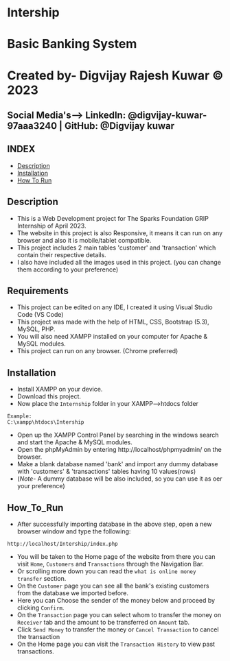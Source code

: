 # Intership
# Basic Banking System
# Created by- Digvijay Rajesh Kuwar © 2023
## Social Media's--> LinkedIn: @digvijay-kuwar-97aaa3240  | GitHub: @Digvijay kuwar


## INDEX
- [Description](#Description)
- [Installation](#Installation)
- [How To Run](#How_To_Run)

## Description
- This is a Web Development project for The Sparks Foundation GRIP Internship of April 2023.
- The website in this project is also Responsive, it means it can run on any browser and also it is mobile/tablet compatible.
- This project includes 2 main tables 'customer' and 'transaction' which contain their respective details.
- I also have included all the images used in this project. (you can change them according to your preference)

## Requirements
- This project can be edited on any IDE, I created it using Visual Studio Code (VS Code)
- This project was made with the help of HTML, CSS, Bootstrap (5.3), MySQL, PHP.
- You will also need XAMPP installed on your computer for Apache & MySQL modules.
- This project can run on any browser. (Chrome preferred)

## Installation
- Install XAMPP on your device.
- Download this project.
- Now place the `Internship` folder in your XAMPP-->htdocs folder

``````````````
Example:
C:\xampp\htdocs\Intership
``````````````
- Open up the XAMPP Control Panel by searching in the windows search and start the Apache & MySQL modules.
- Open the phpMyAdmin by entering http://localhost/phpmyadmin/ on the browser.
- Make a blank database named 'bank' and import any dummy database with 'customers' & 'transactions' tables having 10 values(rows)
- (*Note*- A dummy database will be also included, so you can use it as oer your preference)

## How_To_Run
- After successfully importing database in the above step, open a new browser window and type the following:
``````````````
http://localhost/Intership/index.php 
``````````````
- You will be taken to the Home page of the website from there you can visit `Home`, `Customers` and `Transactions` through the Navigation Bar.
- Or scrolling more down you can read the `what is online money transfer` section.
- On the `Customer` page you can see all the bank's existing customers from the database we imported before.
- Here you can Choose the sender of the money below and proceed by clicking `Confirm`.
- On the `Transaction` page you can select whom to transfer the money on `Receiver` tab and the amount to be transferred on `Amount` tab.
- Click `Send Money` to transfer the money or `Cancel Transaction` to cancel the transaction
- On the Home page you can visit the `Transaction History` to view past transactions.
